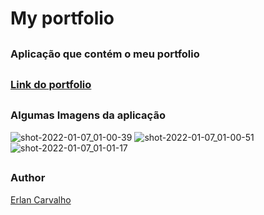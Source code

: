 # My portfolio

##

### Aplicação que contém o meu portfolio

##

### [Link do portfolio](https://mr-carvalho0201.surge.sh/#top)

##

### Algumas Imagens da aplicação
![shot-2022-01-07_01-00-39](https://user-images.githubusercontent.com/77033019/148491694-4089491d-a47d-4f13-bbe1-115abcbb8835.jpg)
![shot-2022-01-07_01-00-51](https://user-images.githubusercontent.com/77033019/148491698-301d0448-39b0-4edd-9866-bc91ee552f06.jpg)
![shot-2022-01-07_01-01-17](https://user-images.githubusercontent.com/77033019/148491702-df372385-d20b-4d80-b9e7-8624713027b1.jpg)

##

### Author

[Erlan Carvalho](https://github.com/Carvalho001)
